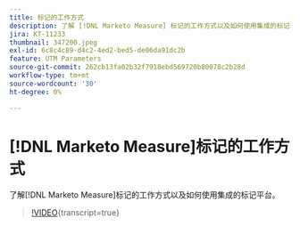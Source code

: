 ```yaml
---
title: 标记的工作方式
description: 了解 [!DNL Marketo Measure] 标记的工作方式以及如何使用集成的标记平台。
jira: KT-11233
thumbnail: 347200.jpeg
exl-id: 6c8c4c89-d4c2-4ed2-bed5-de06da91dc2b
feature: UTM Parameters
source-git-commit: 262cb13fa02b32f7918ebd569720b80078c2b28d
workflow-type: tm+mt
source-wordcount: '30'
ht-degree: 0%

---
```


# [!DNL Marketo Measure]标记的工作方式

了解[!DNL Marketo Measure]标记的工作方式以及如何使用集成的标记平台。

>[!VIDEO](https://video.tv.adobe.com/v/347200/?learn=on){transcript=true}
